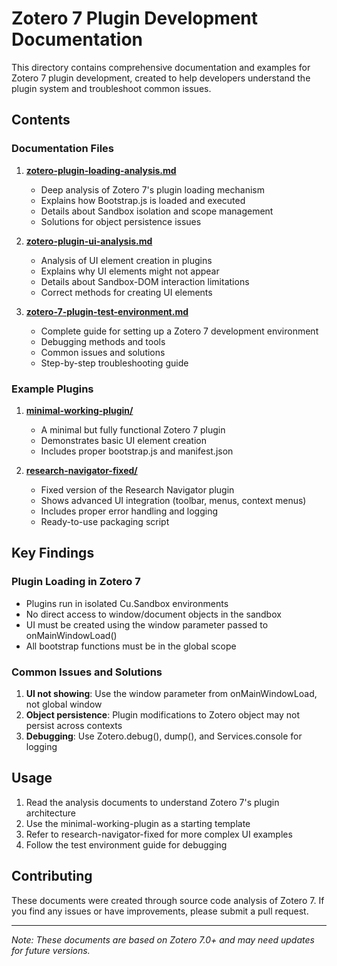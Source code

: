 # Zotero 7 Plugin Development Documentation

This directory contains comprehensive documentation and examples for Zotero 7 plugin development, created to help developers understand the plugin system and troubleshoot common issues.

## Contents

### Documentation Files

1. **[zotero-plugin-loading-analysis.md](./zotero-plugin-loading-analysis.md)**
   - Deep analysis of Zotero 7's plugin loading mechanism
   - Explains how Bootstrap.js is loaded and executed
   - Details about Sandbox isolation and scope management
   - Solutions for object persistence issues

2. **[zotero-plugin-ui-analysis.md](./zotero-plugin-ui-analysis.md)**
   - Analysis of UI element creation in plugins
   - Explains why UI elements might not appear
   - Details about Sandbox-DOM interaction limitations
   - Correct methods for creating UI elements

3. **[zotero-7-plugin-test-environment.md](./zotero-7-plugin-test-environment.md)**
   - Complete guide for setting up a Zotero 7 development environment
   - Debugging methods and tools
   - Common issues and solutions
   - Step-by-step troubleshooting guide

### Example Plugins

1. **[minimal-working-plugin/](./minimal-working-plugin/)**
   - A minimal but fully functional Zotero 7 plugin
   - Demonstrates basic UI element creation
   - Includes proper bootstrap.js and manifest.json

2. **[research-navigator-fixed/](./research-navigator-fixed/)**
   - Fixed version of the Research Navigator plugin
   - Shows advanced UI integration (toolbar, menus, context menus)
   - Includes proper error handling and logging
   - Ready-to-use packaging script

## Key Findings

### Plugin Loading in Zotero 7

- Plugins run in isolated Cu.Sandbox environments
- No direct access to window/document objects in the sandbox
- UI must be created using the window parameter passed to onMainWindowLoad()
- All bootstrap functions must be in the global scope

### Common Issues and Solutions

1. **UI not showing**: Use the window parameter from onMainWindowLoad, not global window
2. **Object persistence**: Plugin modifications to Zotero object may not persist across contexts
3. **Debugging**: Use Zotero.debug(), dump(), and Services.console for logging

## Usage

1. Read the analysis documents to understand Zotero 7's plugin architecture
2. Use the minimal-working-plugin as a starting template
3. Refer to research-navigator-fixed for more complex UI examples
4. Follow the test environment guide for debugging

## Contributing

These documents were created through source code analysis of Zotero 7. If you find any issues or have improvements, please submit a pull request.

---

_Note: These documents are based on Zotero 7.0+ and may need updates for future versions._
